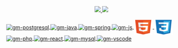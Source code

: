
<div align="center">
  <a href="https://github.com/gabrielcomassetto">
  <img height="180em" src="https://github-readme-stats.vercel.app/api?username=gabrielcomassetto&show_icons=true&theme=dracula&include_all_commits=true&count_private=true"/>
  <img height="180em" src="https://github-readme-stats.vercel.app/api/top-langs/?username=gabrielcomassetto&layout=compact&langs_count=7&theme=dracula"/>
</div>
<div style="display: inline_block"><br>
  <img align="center" alt="gm-postgresql" height="40" width="50" src="https://cdn.jsdelivr.net/gh/devicons/devicon/icons/postgresql/postgresql-original.svg">
  <img align="center" alt="gm-java" height="40" width="50" src="https://cdn.jsdelivr.net/gh/devicons/devicon/icons/java/java-original.svg">
  <img align="center" alt="gm-spring" height="40" width="50" src="https://cdn.jsdelivr.net/gh/devicons/devicon/icons/spring/spring-original.svg">
  <img align="center" alt="gm-js" height="40" width="50" src="https://cdn.jsdelivr.net/gh/devicons/devicon/icons/javascript/javascript-original.svg">
  <img align="center" alt="gm-HTML" height="40" width="50" src="https://raw.githubusercontent.com/devicons/devicon/master/icons/html5/html5-original.svg">
  <img align="center" alt="gm-CSS" height="40" width="50" src="https://raw.githubusercontent.com/devicons/devicon/master/icons/css3/css3-original.svg">
  <img align="center" alt="gm-php" height="40" width="50" src="https://cdn.jsdelivr.net/gh/devicons/devicon/icons/php/php-plain.svg">
  <img align="center" alt="gm-react" height="40" width="50" src="https://cdn.jsdelivr.net/gh/devicons/devicon/icons/react/react-original.svg">
  <img align="center" alt="gm-mysql" height="40" width="50" src="https://cdn.jsdelivr.net/gh/devicons/devicon/icons/mysql/mysql-original.svg">
  <img align="center" alt="gm-vscode" height="40" width="50" src="https://cdn.jsdelivr.net/gh/devicons/devicon/icons/vscode/vscode-original.svg">
  
</div>
  
  ##
 

